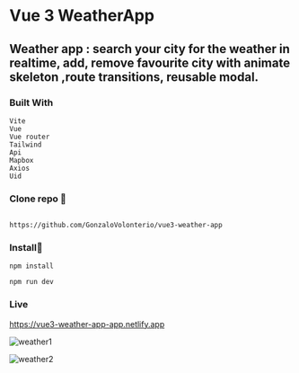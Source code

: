 # Vue 3 WeatherApp

## Weather app : search your city for the weather in realtime, add, remove favourite city with animate skeleton ,route transitions, reusable modal.

 ### Built With

```
Vite
Vue
Vue router
Tailwind
Api
Mapbox
Axios
Uid

```

### Clone repo 🔧

```

https://github.com/GonzaloVolonterio/vue3-weather-app

```

### Install🔧

```
npm install

npm run dev
```

### Live

https://vue3-weather-app-app.netlify.app

![weather1](https://github.com/GonzaloVolonterio/vue3-weather-app/assets/64506662/b7d8cf35-717e-42ff-8387-edf033981e83)

![weather2](https://github.com/GonzaloVolonterio/vue3-weather-app/assets/64506662/570fc201-e0cf-402d-88d6-1c3d1b84e78a)




